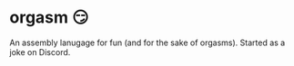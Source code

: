 # orgasm :smirk:
An assembly lanugage for fun (and for the sake of orgasms). Started as a joke on Discord.
